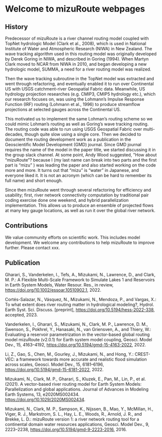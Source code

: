 # Welcome to mizuRoute webpages 

## History

Predecessor of mizuRoute is a river channel routing model coupled with TopNet hydrologic Model (Clark et al., 2008), which is used in National Institute of Water and Atmospheric Research (NIWA) in New Zealand. 
The wave tracking algorithm used in this routing model was originally developed by Derek Goring in NIWA, and described in Goring (1994). 
When Martyn Clark moved to NCAR from NIWA in 2010, and began developing a new hydrologic model, SUMMA, a need for a river routing model was realized. 

Then the wave tracking subroutine in the TopNet model was extracted and went through refactoring, and eventually enabled it to run over Continental US with USGS catchment-river Geospatial Fabric data. 
Meanwhile, US hydrology projection researches (e.g. CMIP3, CMIP5 hydrology etc.), which our research focuses on, was using the Lohmann’s Impulse Response Function (IRF) routing (Lohmann et al., 1996) to produce streamflow projections at selected gauges across the Continental US. 

This motivated us to implement the same Lohman’s routing scheme so we could mimic Lohman’s routing as well as Goring’s wave tracking routing. The routing code was able to run using USGS Geospatial Fabric over multi-decades, though quite slow using a single core. 
Then we decided to document the routing development work as a publication in the Geoscientific Model Development (GMD) journal. Since GMD journal requires the name of the model in the paper title, we started discussing it in the group slack channel. At some point, Andy Wood suggested, "How about “mizuRoute”? because I (my last name can break into two parts and the first part is “mizu” ) was leading the paper and also started working on the code more and more. It turns out that “mizu” is “water” in Japanese, and everyone liked it. It is not an acronym (which can be hard to remember its full name) and short enough.

Since then mizuRoute went through several refactoring for efficiency and usability; first, river network connectivity computation by traditional pair coding exercise done one weekend, and hybrid parallelization implementation. 
This allows us to produce an ensemble of projected flows at many key gauge locations, as well as run it over the global river network.


## Contributions

We value community efforts on scientific work. This includes model development. We welcome any contributions to help mizuRoute to improve further. Please contact xxx.


## Publication

Gharari, S., Vanderkelen, I., Tefs, A., Mizukami, N., Lawrence, D., and Clark, M. P.: A Flexible Multi-Scale Framework to Simulate Lakes 1 and Reservoirs in Earth System Models, Water Resour. Res., in review, https://doi.org/10.1002/essoar.10510902.1, 2022.

Cortés-Salazar, N., Vásquez, N., Mizukami, N., Mendoza, P., and Vargas, X.: To what extent does river routing matter in hydrological modeling?, Hydrol. Earth Syst. Sci. Discuss. [preprint], https://doi.org/10.5194/hess-2022-338, accepted, 2023.

Vanderkelen, I., Gharari, S., Mizukami, N., Clark, M. P., Lawrence, D. M., Swenson, S., Pokhrel, Y., Hanasaki, N., van Griensven, A., and Thiery, W.: Evaluating a reservoir parametrization in the vector-based global routing model mizuRoute (v2.0.1) for Earth system model coupling, Geosci. Model Dev., 15, 4163–4192, https://doi.org/10.5194/gmd-15-4163-2022, 2022.

Li, Z., Gao, S., Chen, M., Gourley, J., Mizukami, N., and Hong, Y.: CREST-VEC: a framework towards more accurate and realistic flood simulation across scales, Geosci. Model Dev., 15, 6181–6196, https://doi.org/10.5194/gmd-15-6181-2022, 2022.

Mizukami, N., Clark, M. P., Gharari, S., Kluzek, E., Pan, M., Lin, P., et al. (2021). A vector-based river routing model for Earth System Models: Parallelization and global applications. Journal of Advances in Modeling Earth Systems, 13, e2020MS002434. https://doi.org/10.1029/2020MS002434.

Mizukami, N., Clark, M. P., Sampson, K., Nijssen, B., Mao, Y., McMillan, H., Viger, R. J., Markstrom, S. L., Hay, L. E., Woods, R., Arnold, J. R., and Brekke, L. D.: mizuRoute version 1: a river network routing tool for a continental domain water resources applications, Geosci. Model Dev., 9, 2223–2238, https://doi.org/10.5194/gmd-9-2223-2016, 2016.

